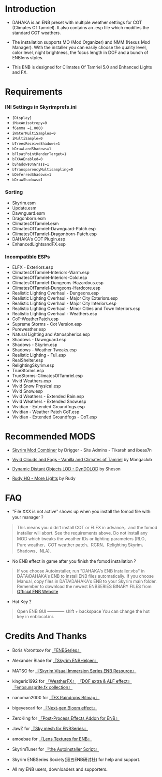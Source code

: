 # Introduction

* DAHAKA is an ENB preset with multiple weather settings for COT (Climates Of Tamriel). It also contains an .esp file which modifies the standard COT weathers.

* The installation supports MO (Mod Organizer) and NMM (Nexus Mod Manager). With the installer you can easily choose the quality level, color level, night brightness, the focus length in DOF and a bunch of ENBlens styles.

* This ENB is designed for Climates Of Tamriel 5.0 and Enhanced Lights and FX.


# Requirements

### INI Settings in Skyrimprefs.ini
* `[Display]`
* `iMaxAnisotropy=0`
* `fGamma =1.0000`
* `iWaterMultiSamples=0`
* `iMultiSample=0`
* `bTreesReceiveShadows=1`
* `bDrawLandShadows=1`
* `bFloatPointRenderTarget=1`
* `bFXAAEnabled=0`
* `bShadowsOnGrass=1`
* `bTransparencyMultisampling=0`
* `bDeferredShadows=1`
* `bDrawShadows=1`

### Sorting
* Skyrim.esm
* Update.esm
* Dawnguard.esm
* Dragonborn.esm
* ClimatesOfTamriel.esm
* ClimatesOfTamriel-Dawnguard-Patch.esp
* ClimatesOfTamriel-Dragonborn-Patch.esp
* DAHAKA's COT Plugin.esp
* EnhancedLightsandFX.esp

### Incompatible ESPs
* ELFX - Exteriors.esp
* ClimatesOfTamriel-Interiors-Warm.esp
* ClimatesOfTamriel-Interiors-Cold.esp
* ClimatesOfTamriel-Dungeons-Hazardous.esp
* ClimatesOfTamriel-Dungeons-Hardcore.esp
* Realistic Lighting Overhaul - Dungeons.esp
* Realistic Lighting Overhaul - Major City Exteriors.esp
* Realistic Lighting Overhaul - Major City Interiors.esp
* Realistic Lighting Overhaul - Minor Cities and Town Interiors.esp
* Realistic Lighting Overhaul - Weathers.esp
* CoT-WeatherPatch.esp
* Supreme Storms - Cot Version.esp
* Pureweather.esp
* Natural Lighting and Atmospherics.esp
* Shadows - Dawnguard.esp
* Shadows - Skyrim.esp
* Shadows - Weather Tweaks.esp
* Realistic Lighting - Full.esp
* RealShelter.esp
* RelightingSkyrim.esp
* TrueStorms.esp
* TrueStorms-ClimatesOfTamriel.esp
* Vivid Weathers.esp
* Vivid Snow Physical.esp
* Vivid Snow.esp
* Vivid Weathers - Extended Rain.esp
* Vivid Weathers - Extended Snow.esp
* Vividian - Extended Groundfogs.esp
* Vividian - Weather Patch CoT.esp
* Vividian - Extended Groundfogs - CoT.esp

# Recommended MODS

* [Skyrim Mod Combiner](http://www.nexusmods.com/skyrim/mods/51467/?) by Drigger - Site Admins - Tikarah and ibeas7n

* [Vivid Clouds and Fogs - Vanilla and Climates of Tamriel](http://www.nexusmods.com/skyrim/mods/59809/?) by Mangaclub

* [Dynamic Distant Objects LOD - DynDOLOD](http://www.nexusmods.com/skyrim/mods/59721/?) by Sheson

* [Rudy HQ - More Lights](https://www.nexusmods.com/skyrim/users/93362?tab=user+files) by Rudy


# FAQ

* "File XXX is not active" shows up when you install the fomod file with your manager？

> This means you didn't install COT or ELFX in advance，and the fomod installer will abort. See the requirements above. Do not install any MOD which tweaks the weather IDs or lighting parameters (RLO、Pure weather、COT weather patch、RCRN、Relighting Skyrim、Shadows、NLA).


* No ENB effect in game after you finish the fomod installation？

> If you choose Autoinstaller, run "DAHAKA's ENB Installer.vbs" in DATA\DAHAKA's ENB to install ENB files automatically.
> If you choose Manual, copy files in DATA\DAHAKA's ENB to your Skyrim main folder.
> Remember to download the newest ENBSERIES BINARY FILES from [Official ENB Website](http://enbdev.com/download_mod_tesskyrim.htm)


* Hot Key？

> Open ENB GUI    ————  shift + backspace
> You can change the hot key in enblocal.ini.


# Credits And Thanks

* Boris Vorontsov for [『ENBSeries』](http://enbdev.com/download_mod_tesskyrim.html)

* Alexander Blade for [『Skyrim ENBHelper』](http://www.dev-c.com/skyrim/enbhelper/)

* MATSO for [『Skyrim Visual Immersion Series ENB Resource』](http://www.nexusmods.com/skyrim/mods/46871/)

* kingeric1992 for [『WeatherFX』](http://enbdev.com/enbseries/forum/viewtopic.php?f=7&t=3293) [『DOF extra & ALF effect』](http://enbdev.com/enbseries/forum/viewtopic.php?f=7&t=3224) [『enbsunsprite.fx collection』](http://enbdev.com/enbseries/forum/viewtopic.php?f=7&t=3549) 

* nanoman2000 for [『FX Raindrops Bitmap』](http://www.nexusmods.com/skyrim/mods/68360/)

* bigeyescarl for [『Next-gen Bloom effect』](http://www.nexusmods.com/skyrim/mods/55914/)

* ZeroKing for [『Post-Process Effects Addon for ENB』](http://www.nexusmods.com/skyrim/mods/50638/)

* JawZ for [『Sky mesh for ENBSeries』](http://enbdev.com/enbseries/forum/viewtopic.php?f=6&t=1930)

* amoebae for [『Lens Textures for ENB』](http://www.nexusmods.com/skyrim/mods/45054/)

* SkyrimTuner for [『the Autoinstaller Script』](http://www.nexusmods.com/skyrim/mods/55829/)

* Skyrim ENBSeries Society(滚五ENB研讨社) for help and support.

* All my ENB users, downloaders and supporters.
